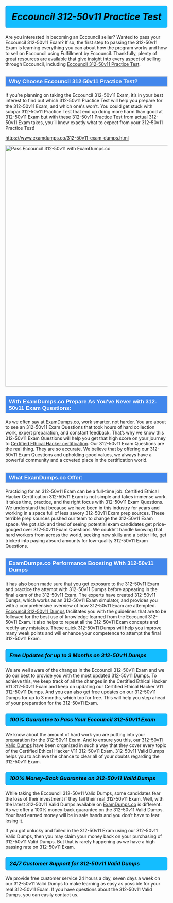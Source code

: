 <h1>                <strong><span style="display: block; color: #000000; background: #14BDFF; border: 0.5px solid #AED6F1; border-left: 3px solid #3498DB; padding: .6em; border-radius: 6px;">                     <em>Eccouncil 312-50v11 <span class="exam_variation">Practice Test</span> </em>                </span></strong>            </h1>                        <p>Are you interested in becoming an Eccouncil seller? Wanted to pass your Eccouncil 312-50v11 Exam? If so, the first step to passing the 312-50v11 Exam is             learning everything you can about how the program works and how to sell on Eccouncil using Fulfillment by Eccouncil. Thankfully, plenty of great resources             are available that give insight into every aspect of selling through Eccouncil, including <a href="https://www.examdumps.co/312-50v11-exam-dumps.html">Eccouncil 312-50v11 <span class="exam_variation">Practice Test</span></a>.</p>                        <h2 style="background: #4287ec; border: 1px solid #cccccc; padding: 5px 10px;">                <span style="color: #ffffff;">                    <span style="font-size: 11pt;">                        <span style="line-height: normal;">                            <span style="font-family: Calibri,sans-serif;">                                <strong>                                    <span style="font-size: 13.0pt;">Why Choose Eccouncil 312-50v11 <span class="exam_variation">Practice Test</span>?</span>                                </strong>                            </span>                        </span>                    </span>                </span>            </h2>                        <p>If you’re planning on taking the Eccouncil 312-50v11 Exam, it’s in your best interest to find out which 312-50v11 <span class="exam_variation">Practice Test</span> will help you prepare for the 312-50v11 Exam,             and which one's won’t. You could get stuck with subpar 312-50v11 <span class="exam_variation">Practice Test</span> that end up doing more harm than good at 312-50v11 Exam but with these 312-50v11 <span class="exam_variation">Practice Test</span>             from actual 312-50v11 Exam takes, you’ll know exactly what to expect from your 312-50v11 <span class="exam_variation">Practice Test</span>!</p>                                    <p><a href="https://www.examdumps.co/312-50v11-exam-dumps.html">https://www.examdumps.co/312-50v11-exam-dumps.html</a></p>                        <p><a href="https://www.examdumps.co/"><img src="https://www.examdumps.co//images/banners/big-sale-20-percent-discount-offer-examdumps.jpg" class="postImage" alt="Pass Eccouncil 312-50v11 with ExamDumps.co" width="750"></a></p>                                        <h2 style="background: #4287ec; border: 1px solid #cccccc; padding: 5px 10px;">                <span style="color: #ffffff;">                    <span style="font-size: 11pt;">                        <span style="line-height: normal;">                            <span style="font-family: Calibri,sans-serif;">                                <strong>                                    <span style="font-size: 13.0pt;">With ExamDumps.co Prepare As You've Never with 312-50v11 <span class="exam_variation2">Exam Questions</span>:</span>                                </strong>                            </span>                        </span>                    </span>                </span>            </h2>                        <p>As we often say at ExamDumps.co, work smarter, not harder. You are about to see an 312-50v11 <span class="exam_variation2">Exam Questions</span> that took hours of hard collection work,             expert preparation, and constant feedback. That’s why we know this 312-50v11 <span class="exam_variation2">Exam Questions</span> will help you get that high score on your journey to             <a href="https://www.examdumps.co/ceh-exam-dumps.html">Certified Ethical Hacker certification</a>. Our 312-50v11 <span class="exam_variation2">Exam Questions</span> are the real thing. They are so accurate. We believe that by offering             our 312-50v11 <span class="exam_variation2">Exam Questions</span> and upholding good values, we always have a powerful community and a coveted place in the certification world.</p>                        <h2 style="background: #4287ec; border: 1px solid #cccccc; padding: 5px 10px;">                <span style="color: #ffffff;">                    <span style="font-size: 11pt;">                        <span style="line-height: normal;">                            <span style="font-family: Calibri,sans-serif;">                                <strong>                                    <span style="font-size: 13.0pt;">What ExamDumps.co Offer:</span>                                </strong>                            </span>                        </span>                    </span>                </span>            </h2>                        <p>Practicing for an 312-50v11 Exam can be a full-time job. Certified Ethical Hacker Certification 312-50v11 Exam is not simple and takes immense work.             It takes time, practice, and the right focus with 312-50v11 <span class="exam_variation2">Exam Questions</span>. We understand that because we have been in this industry for years and working in a             space full of less savory 312-50v11 Exam prep sources. These terrible prep sources pushed our team to change the 312-50v11 Exam space. We got sick and             tired of seeing potential exam candidates get price-gouged over 312-50v11 <span class="exam_variation2">Exam Questions</span>. We couldn’t handle knowing that hard workers from across the world,             seeking new skills and a better life, get tricked into paying absurd amounts for low-quality 312-50v11 <span class="exam_variation2">Exam Questions</span>.</p>                        <h2 style="background: #4287ec; border: 1px solid #cccccc; padding: 5px 10px;">                <span style="color: #ffffff;">                    <span style="font-size: 11pt;">                        <span style="line-height: normal;">                            <span style="font-family: Calibri,sans-serif;">                                <strong>                                    <span style="font-size: 13.0pt;">ExamDumps.co Performance Boosting With 312-50v11 <span class="exam_variation3">Dumps</span></span>                                </strong>                            </span>                        </span>                    </span>                </span>            </h2>                        <p>It has also been made sure that you get exposure to the 312-50v11 Exam and practice the attempt with 312-50v11 <span class="exam_variation3">Dumps</span> before appearing in             the final exam of the 312-50v11 Exam. The experts have created 312-50v11 <span class="exam_variation3">Dumps</span>, which works as an 312-50v11 Exam simulator, and provides you with             a comprehensive overview of how 312-50v11 Exam are attempted. <a href="https://www.examdumps.co/eccouncil-exam-dumps.html">Eccouncil 312-50v11 <span class="exam_variation3">Dumps</span></a> facilitates you with the guidelines that are to be followed             for the best use of knowledge learned from the Eccouncil 312-50v11 Exam. It also helps to repeat all the 312-50v11 Exam concepts and rectify any mistakes.             These quick 312-50v11 <span class="exam_variation3">Dumps</span> will help you improve many weak points and will enhance your competence to attempt the final 312-50v11 Exam.</p>                        <h3>                <strong>                    <span style="display: block; color: #000000; background: #14BDFF; border: 0.5px solid #AED6F1; border-left: 3px solid #3498DB; padding: .6em; border-radius: 6px;">                        <em>Free Updates for up to 3 Months on 312-50v11 <span class="exam_variation3">Dumps</span></em>                    </span>                </strong>            </h3>                        <p>We are well aware of the changes in the Eccouncil 312-50v11 Exam and we do our best to provide you with the most updated 312-50v11 <span class="exam_variation3">Dumps</span>.             To achieve this, we keep track of all the changes in the Certified Ethical Hacker V11 312-50v11 Exam and keep on updating our             Certified Ethical Hacker V11 312-50v11 <span class="exam_variation3">Dumps</span>. And you can also get free updates on our 312-50v11 <span class="exam_variation3">Dumps</span> for up to 3 months,             which too for free. This will help you step ahead of your preparation for the 312-50v11 Exam.</p>                        <h3>                <strong>                    <span style="display: block; color: #000000; background: #14BDFF; border: 0.5px solid #AED6F1; border-left: 3px solid #3498DB; padding: .6em; border-radius: 6px;">                        <em>100% Guarantee to Pass Your Eccouncil 312-50v11 Exam</em>                    </span>                </strong>            </h3>                        <p>We know about the amount of hard work you are putting into your preparation for the 312-50v11 Exam. And to ensure you this, our <a href="https://www.examdumps.co/312-50v11-exam-dumps.html">312-50v11 <span class="exam_variation4">Valid Dumps</span></a>             have been organized in such a way that they cover every topic of the Certified Ethical Hacker V11 312-50v11 Exam. 312-50v11 <span class="exam_variation4">Valid Dumps</span>             helps you to achieve the chance to clear all of your doubts regarding the 312-50v11 Exam.</p>                        <h3>                <strong>                    <span style="display: block; color: #000000; background: #14BDFF; border: 0.5px solid #AED6F1; border-left: 3px solid #3498DB; padding: .6em; border-radius: 6px;">                        <em>100% Money-Back Guarantee on 312-50v11 <span class="exam_variation4">Valid Dumps</span> </em>                    </span>                </strong>            </h3>                        <p>While taking the Eccouncil 312-50v11 <span class="exam_variation4">Valid Dumps</span>, some candidates fear the loss of their investment if they fail their real 312-50v11 Exam. Well, with the latest             312-50v11 <span class="exam_variation4">Valid Dumps</span> available on <a href="https://www.examdumps.co/ceh-exam-dumps.html">ExamDumps.co</a> is different. As we offer a 100% money-back guarantee on the 312-50v11 <span class="exam_variation4">Valid Dumps</span>. Your hard earned money will be             in safe hands and you don’t have to fear losing it.</p>                        <p>If you got unlucky and failed in the 312-50v11 Exam using our 312-50v11 <span class="exam_variation4">Valid Dumps</span>, then you may claim your money back on your purchasing of 312-50v11 <span class="exam_variation4">Valid Dumps</span>.             But that is rarely happening as we have a high passing rate on 312-50v11 Exam.</p>                        <h3>                <strong>                    <span style="display: block; color: #000000; background: #14BDFF; border: 0.5px solid #AED6F1; border-left: 3px solid #3498DB; padding: .6em; border-radius: 6px;">                        <em>24/7 Customer Support for 312-50v11 <span class="exam_variation4">Valid Dumps</span></em>                    </span>                </strong>            </h3>                        <p>We provide free customer service 24 hours a day, seven days a week on our 312-50v11 <span class="exam_variation4">Valid Dumps</span> to make learning as easy as possible for your             real 312-50v11 Exam. If you have questions about the 312-50v11 <span class="exam_variation4">Valid Dumps</span>, you can easily contact us.</p>                    
